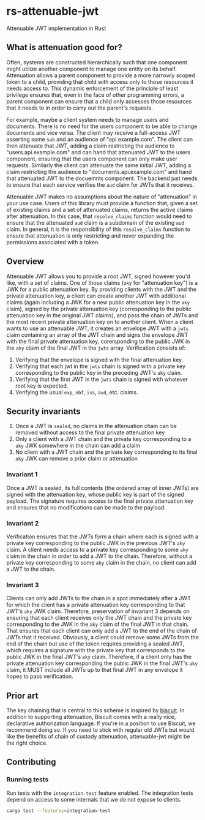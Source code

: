 # rs-attenuable-jwt
Attenuable JWT implementation in Rust

## What is attenuation good for?

Often, systems are constructed hierarchically such that one component might utilize another component to manage one entity on its behalf.
Attenuation allows a parent component to provide a more narrowly scoped token to a child, providing that child with access only to those resources it needs access to.
This dynamic enforcement of the principle of least privilege ensures that, even in the face of other programming errors, a parent component can ensure that a child only accesses those resources that it needs to in order to carry out the parent's requests.

For example, maybe a client system needs to manage users and documents.
There is no need for the users component to be able to change documents and vice versa.
The client may receive a full-access JWT asserting some `sub` and an audience of "api.example.com".
The client can then attenuate that JWT, adding a claim restricting the audience to "users.api.example.com" and can hand that attenuated JWT to the users component, ensuring that the users component can only make user requests.
Similarly the client can attenuate the same initial JWT, adding a claim restricting the audience to "documents.api.example.com" and hand that attenuated JWT to the docuemnts component.
The backend just needs to ensure that each service verifies the `aud` claim for JWTs that it receives.

Attenuable JWT makes no assumptions about the nature of "attenuation" in your use case.
Users of this library must provide a function that, given a set of existing claims and a set of attenuated claims, returns the active claims after attenuation.
In this case, that `resolve_claims` function would need to ensure that the attenuated `aud` claim is a subdomain of the existing `aud` claim.
In general, it is the responsibility of this `resolve_claims` function to ensure that attenuation is only restricting and never expanding the permissions associated with a token.

## Overview

Attenuable JWT allows you to provide a root JWT, signed however you'd like, with a set of claims.
One of those claims (`aky` for "attenuation key") is a JWK for a public attenuation key.
By providing clients with the JWT and the private attenuation key, a client can create another JWT with additional claims (again including a JWK for a new public attenuation key in the `aky` claim), signed by the private attenuation key (corresponding to the public attenuation key in the original JWT claims), and pass the chain of JWTs and the most recent private attenuation key on to another client.
When a client wants to use an attenuable JWT, it creates an envelope JWT with a `jwts` claim containing an array of the JWT chain and signs the envelope JWT with the final private attenuation key, corersponding to the public JWK in the `aky` claim of the final JWT in the `jwts` array.
Verification consists of:
1. Verifying that the envelope is signed with the final attenuation key.
2. Verifying that each jwt in the `jwts` chain is signed with a private key corresponding to the public key in the preceding JWT's `aky` claim.
3. Verifying that the first JWT in the `jwts` chain is signed with whatever root key is expected.
4. Verifying the usual `exp`, `nbf`, `iss`, `aud`, etc. claims.

## Security invariants

1. Once a JWT is `sealed`, no claims in the attenuation chain can be removed without access to the final private attenuation key
2. Only a client with a JWT chain and the private key corresponding to a `aky` JWK somewhere in the chain can add a claim
3. No client with a JWT chain and the private key corresponding to its final `aky` JWK can remove a prior claim or attenuation

### Invariant 1

Once a JWT is sealed, its full contents (the ordered array of inner JWTs) are signed with the attenuation key, whose public key is part of the signed payload.
The signature requires access to the final private attenuation key and ensures that no modifications can be made to the payload.

### Invariant 2

Verification ensures that the JWTs form a chain where each is signed with a private key corresponding to the public JWK in the previous JWT's `aky` claim.
A client needs access to a private key corresponding to some `aky` claim in the chain in order to add a JWT to the chain.
Therefore, without a private key corresponding to some `aky` claim in the chain, no client can add a JWT to the chain.

### Invariant 3

Clients can only add JWTs to the chain in a spot immediately after a JWT for which the client has a private attenuation key corresponding to that JWT's `aky` JWK claim.
Therefore, preservation of invariant 3 depends on ensuring that each client receives only the JWT chain and the private key corresponding to the JWK in the `aky` claim of the final JWT in that chain.
That ensures that each client can only add a JWT to the end of the chain of JWTs that it received.
Obviously, a client could remove some JWTs from the end of the chain but use of the token requires providing a sealed JWT, which requires a signature with the private key that corresponds to the public JWK in the final JWT's `aky` claim.
Therefore, if a client only has the private attenuation key corresponding the public JWK in the final JWT's `aky` claim, it MUST include all JWTs up to that final JWT in any envelope it hopes to pass verification.

## Prior art

The key chaining that is central to this scheme is inspired by [biscuit](https://www.biscuitsec.org/).
In addition to supporting attenuation, Biscuit comes with a really nice, declarative authorization language.
If you're in a position to use Biscuit, we recommend doing so.
If you need to stick with regular old JWTs but would like the benefits of chain of custody attenuation, attenuable-jwt might be the right choice.

## Contributing

### Running tests

Run tests with the `integration-test` feature enabled.
The integration tests depend on access to some internals that we do not expose to clients.

```bash
cargo test --features=integration-test
```
